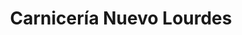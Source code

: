 ---
title: "Carnicería Nuevo Lourdes"
url: /urbanizacion-nuevo-lourdes/carniceria-nuevo-lourdes/
shop: Metzgerei
---